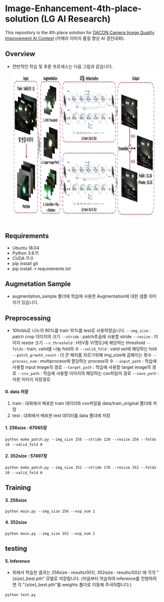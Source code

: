 # Image-Enhancement-4th-place-solution (LG AI Research)
This repository is the 4th place solution for [DACON Camera Image Quality Improvement AI Contest](https://dacon.io/competitions/official/235746/overview/description) (카메라 이미지 품질 향상 AI 경진대회).

## Overview
- 전반적인 학습 및 추론 프로세스는 다음 그림과 같습니다.
<img src="overview.JPG" width="800px" height="500px" title="Process overview"/><br>

## Requirements

- Ubuntu 18.04
- Python 3.8.11
- CUDA 11.0
- pip install git
- pip install -r requirements.txt

## Augmetation Sample

- augmentation_sample 폴더에 학습에 사용한 Augmentation에 대한 샘플 이미지가 있습니다.

## Preprocessing

- 10folds로 나누어 90%를 train 10%를 test로 사용하였습니다.
`--img_size` : patch crop 이미지의 크기
`--stride` : patch추출에 사용할 stride
`--resize` : 이미지 resize 크기
`--v_threshold` : HSV중 V(명도)에 해당하는 threshold
`--folds` : train, valid를 나눌 fold의 수
`--valid_fold` : valid set에 해당하는 fold
`--patch_growth_count` : 더 큰 패치를 자르기위해 img_size에 곱해지는 횟수
`--process_num` : multiprocess에 할당하는 process의 수
`--input_path` : 학습에 사용할 input image의 경로
`--target_path` : 학습에 사용할 target image의 경로
`--csv_path` : 학습에 사용할 이미지의 해당하는 csv파일의 경로
`--save_path` : 자른 이미지 저장경로

#### 0. data 저장

1) train : 대회에서 배포한 train 데이터와 csv파일을 data/train_original 폴더에 저장
2) test : 대회에서 배포한 test 데이터를 data 폴더에 저장

#### 1. 256size : 67065장

`python make_patch.py --img_size 256 --stride 128 --resize 256 --folds 10 --valid_fold 0`

#### 2. 352size : 57497장

`python make_patch.py --img_size 352 --stride 176 --resize 352 --folds 10 --valid_fold 0`


## Training

#### 3. 256size

`python main.py --img_size 256 --exp_num 1`

#### 4. 352size

`python main.py --img_size 352 --exp_num 2`


## testing

#### 5. Inference

- 위에서 학습한 결과는 256size : results/001/, 352size : results/002/ 에 각각 "{size}_best.pth" 모델로 저장됩니다. (처음부터 학습하여 inference를 진행하려면 각 "{size}_best.pth"를 weights 폴더로 이동해 주셔야합니다.)

`python test.py`
